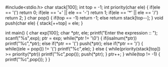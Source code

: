 #include<stdio.h>
char stack[100];
int top = -1;
int priority(char ele)
{
    if(ele == '(')
        return 0;
    if(ele == '+' || ele == '-')
        return 1;
    if(ele == '*' || ele == '/')
        return 2;
}
char pop()
{
    if(top == -1)
        return -1;
    else
        return stack[top--];
}
void push(char ele)
{
    stack[++top] = ele;
}

int main()
{
    char exp[100];
    char *ptr, ele;
    printf("Enter the expression :: ");
    scanf("%s",exp);
    ptr = exp;
    while(*ptr != '\0')
    {
        if(isalnum(*ptr))
            printf("%c",*ptr);
        else if(*ptr == '(')
            push(*ptr);
        else if(*ptr == ')')
        {
            while((ele = pop()) != '(')
                printf("%c",ele);
        }
        else
        {
            while(priority(stack[top]) >= priority(*ptr))
                printf("%c",pop());
            push(*ptr);
        }
        ptr++;
    }
    while(top != -1)
    {
        printf("%c",pop());
    }
}
